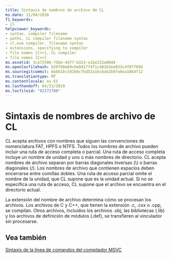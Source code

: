 ```yaml
---
title: Sintaxis de nombres de archivo de CL
ms.date: 11/04/2016
f1_keywords:
- cl
helpviewer_keywords:
- syntax, compiler filename
- paths, CL compiler filename syntax
- cl.exe compiler, filename syntax
- extensions, specifying to compiler
- file names [C++], CL compiler
- file names [C++]
ms.assetid: 3ca72586-75be-4477-b323-a1be232e80d4
ms.openlocfilehash: b20f88e69c6e0d1774f1cd81b3ee833c4f0ff696
ms.sourcegitcommit: 0ab61bc3d2b6cfbd52a16c6ab2b97a8ea1864f12
ms.translationtype: MT
ms.contentlocale: es-ES
ms.lasthandoff: 04/23/2019
ms.locfileid: "62272700"
---
```

# <a name="cl-filename-syntax"></a>Sintaxis de nombres de archivo de CL

CL acepta archivos con nombres que siguen las convenciones de nomenclatura FAT, HPFS o NTFS. Todos los nombres de archivo pueden incluir una ruta de acceso completa o parcial. Una ruta de acceso completa incluye un nombre de unidad y uno o más nombres de directorio. CL acepta nombres de archivo separan por barras diagonales inversas (\\) o barras diagonales (/). Los nombres de archivo que contienen espacios deben encerrarse entre comillas dobles. Una ruta de acceso parcial omite el nombre de la unidad, que CL supone que es la unidad actual. Si no se especifica una ruta de acceso, CL supone que el archivo se encuentra en el directorio actual.

La extensión del nombre de archivo determina cómo se procesan los archivos. Los archivos de C y C++, que tienen la extensión .c, .cxx o .cpp, se compilan. Otros archivos, incluidos los archivos .obj, las bibliotecas (.lib) y los archivos de definición de módulos (.def), se transfieren al vinculador sin procesarse.

## <a name="see-also"></a>Vea también

[Sintaxis de la línea de comandos del compilador MSVC](compiler-command-line-syntax.md)
